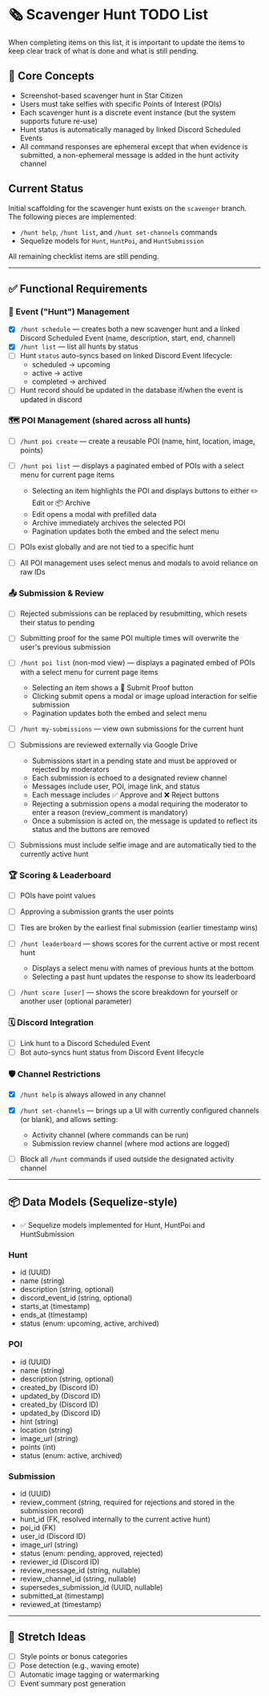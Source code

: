 # 🗞 Scavenger Hunt TODO List
When completing items on this list, it is important to update the items to keep clear track of what is done and what is still pending.

## 🧠 Core Concepts

* Screenshot-based scavenger hunt in Star Citizen
* Users must take selfies with specific Points of Interest (POIs)
* Each scavenger hunt is a discrete event instance (but the system supports future re-use)
* Hunt status is automatically managed by linked Discord Scheduled Events
* All command responses are ephemeral except that when evidence is submitted, a non-ephemeral message is added in the hunt activity channel

## Current Status

Initial scaffolding for the scavenger hunt exists on the `scavenger` branch. The following pieces are implemented:

* `/hunt help`, `/hunt list`, and `/hunt set-channels` commands
* Sequelize models for `Hunt`, `HuntPoi`, and `HuntSubmission`

All remaining checklist items are still pending.

---

## ✅ Functional Requirements

### 📌 Event ("Hunt") Management

* [x] `/hunt schedule` — creates both a new scavenger hunt and a linked Discord Scheduled Event (name, description, start, end, channel)
* [x] `/hunt list` — list all hunts by status
* [ ] Hunt `status` auto-syncs based on linked Discord Event lifecycle:
  * scheduled → upcoming
  * active → active
  * completed → archived
* [ ] Hunt record should be updated in the database if/when the event is updated in discord

### 🗺 POI Management (shared across all hunts)

* [ ] `/hunt poi create` — create a reusable POI (name, hint, location, image, points)
* [ ] `/hunt poi list` — displays a paginated embed of POIs with a select menu for current page items

  * Selecting an item highlights the POI and displays buttons to either ✏️ Edit or 📦 Archive
  * Edit opens a modal with prefilled data
  * Archive immediately archives the selected POI
  * Pagination updates both the embed and the select menu
* [ ] POIs exist globally and are not tied to a specific hunt
* [ ] All POI management uses select menus and modals to avoid reliance on raw IDs

### 📤 Submission & Review

* [ ] Rejected submissions can be replaced by resubmitting, which resets their status to pending

* [ ] Submitting proof for the same POI multiple times will overwrite the user's previous submission

* [ ] `/hunt poi list` (non-mod view) — displays a paginated embed of POIs with a select menu for current page items

  * Selecting an item shows a 📸 Submit Proof button
  * Clicking submit opens a modal or image upload interaction for selfie submission
  * Pagination updates both the embed and select menu

* [ ] `/hunt my-submissions` — view own submissions for the current hunt

* [ ] Submissions are reviewed externally via Google Drive

  * Submissions start in a pending state and must be approved or rejected by moderators
  * Each submission is echoed to a designated review channel
  * Messages include user, POI, image link, and status
  * Each message includes ✅ Approve and ❌ Reject buttons
  * Rejecting a submission opens a modal requiring the moderator to enter a reason (review\_comment is mandatory)
  * Once a submission is acted on, the message is updated to reflect its status and the buttons are removed

* [ ] Submissions must include selfie image and are automatically tied to the currently active hunt

### 🏆 Scoring & Leaderboard

* [ ] POIs have point values
* [ ] Approving a submission grants the user points
* [ ] Ties are broken by the earliest final submission (earlier timestamp wins)
* [ ] `/hunt leaderboard` — shows scores for the current active or most recent hunt

  * Displays a select menu with names of previous hunts at the bottom
  * Selecting a past hunt updates the response to show its leaderboard
* [ ] `/hunt score [user]` — shows the score breakdown for yourself or another user (optional parameter)

### 🗓 Discord Integration

* [ ] Link hunt to a Discord Scheduled Event
* [ ] Bot auto-syncs hunt status from Discord Event lifecycle

### 🛡 Channel Restrictions

* [x] `/hunt help` is always allowed in any channel
* [x] `/hunt set-channels` — brings up a UI with currently configured channels (or blank), and allows setting:

  * Activity channel (where commands can be run)
  * Submission review channel (where mod actions are logged)
* [ ] Block all `/hunt` commands if used outside the designated activity channel

---

## 📦 Data Models (Sequelize-style)

* ✅ Sequelize models implemented for Hunt, HuntPoi and HuntSubmission

### Hunt

* id (UUID)
* name (string)
* description (string, optional)
* discord\_event\_id (string, optional)
* starts\_at (timestamp)
* ends\_at (timestamp)
* status (enum: upcoming, active, archived)

### POI

* id (UUID)
* name (string)
* description (string, optional)
* created\_by (Discord ID)
* updated\_by (Discord ID)
* created\_by (Discord ID)
* updated\_by (Discord ID)
* hint (string)
* location (string)
* image\_url (string)
* points (int)
* status (enum: active, archived)

### Submission

* id (UUID)
* review\_comment (string, required for rejections and stored in the submission record)
* hunt\_id (FK, resolved internally to the current active hunt)
* poi\_id (FK)
* user\_id (Discord ID)
* image\_url (string)
* status (enum: pending, approved, rejected)
* reviewer\_id (Discord ID)
* review\_message\_id (string, nullable)
* review\_channel\_id (string, nullable)
* supersedes\_submission\_id (UUID, nullable)
* submitted\_at (timestamp)
* reviewed\_at (timestamp)

---

## 🧪 Stretch Ideas

* [ ] Style points or bonus categories
* [ ] Pose detection (e.g., waving emote)
* [ ] Automatic image tagging or watermarking
* [ ] Event summary post generation
